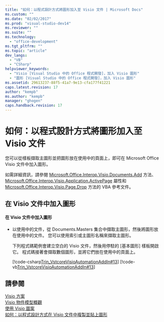 ```yaml
---
title: "如何：以程式設計方式將圖形加入至 Visio 文件 | Microsoft Docs"
ms.custom: ""
ms.date: "02/02/2017"
ms.prod: "visual-studio-dev14"
ms.reviewer: ""
ms.suite: ""
ms.technology: 
  - "office-development"
ms.tgt_pltfrm: ""
ms.topic: "article"
dev_langs: 
  - "VB"
  - "CSharp"
helpviewer_keywords: 
  - "Visio [Visual Studio 中的 Office 程式開發]，加入 Visio 圖形"
  - "圖形 [Visual Studio 中的 Office 程式開發]，加入 Visio 圖形"
ms.assetid: 29613237-88f5-41a7-9e13-cfa177f41221
caps.latest.revision: 17
author: "kempb"
ms.author: "kempb"
manager: "ghogen"
caps.handback.revision: 17
---
```

# 如何：以程式設計方式將圖形加入至 Visio 文件
  您可以從樣板擷取主圖形並把圖形放在使用中的頁面上，即可在 Microsoft Office Visio 文件中加入圖形。  
  
 如需詳細資訊，請參閱 [Microsoft.Office.Interop.Visio.Documents.Add](HV10069241) 方法、[Microsoft.Office.Interop.Visio.Application.ActivePage](HV10069528) 屬性和 [Microsoft.Office.Interop.Visio.Page.Drop](HV10070273) 方法的 VBA 參考文件。  
  
## 在 Visio 文件中加入圖形  
  
#### 在 Visio 文件中加入圖形  
  
-   以使用中的文件，從 Documents.Masters 集合中擷取主圖形，然後將圖形放在使用中的文件。 您可以使用索引或主圖形名稱來擷取主圖形。  
  
     下列程式碼範例會建立空白的 Visio 文件，然後用停駐的 \[基本圖形\] 樣板開啟它。 程式碼接著會擷取數個圖形，並將它們放在使用中的頁面上。  
  
     [!code-csharp[Trin_VstcoreVisioAutomationAddIn#13](../snippets/csharp/VS_Snippets_OfficeSP/Trin_VstcoreVisioAutomationAddIn/CS/ThisAddIn.cs#13)]
     [!code-vb[Trin_VstcoreVisioAutomationAddIn#13](../snippets/visualbasic/VS_Snippets_OfficeSP/Trin_VstcoreVisioAutomationAddIn/VB/ThisAddIn.vb#13)]  
  
## 請參閱  
 [Visio 方案](../vsto/visio-solutions.md)   
 [Visio 物件模型概觀](../vsto/visio-object-model-overview.md)   
 [使用 Visio 圖案](../vsto/working-with-visio-shapes.md)   
 [如何：以程式設計方式在 Visio 文件中複製並貼上圖形](../vsto/how-to-programmatically-copy-and-paste-shapes-in-a-visio-document.md)  
  
  